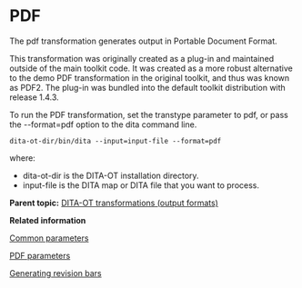 # PDF

The pdf transformation generates output in Portable Document Format.

This transformation was originally created as a plug-in and maintained outside of the main toolkit code. It was created as a more robust alternative to the demo PDF transformation in the original toolkit, and thus was known as PDF2. The plug-in was bundled into the default toolkit distribution with release 1.4.3.

To run the PDF transformation, set the transtype parameter to pdf, or pass the --format=pdf option to the dita command line.

```
dita-ot-dir/bin/dita --input=input-file --format=pdf
```

where:

-   dita-ot-dir is the DITA-OT installation directory.
-   input-file is the DITA map or DITA file that you want to process.

**Parent topic:** [DITA-OT transformations \(output formats\)](../topics/output-formats.md)

**Related information**  


[Common parameters](../parameters/parameters-base.md)

[PDF parameters](../parameters/parameters-pdf.md)

[Generating revision bars](../topics/pdf2-creating-change-bars.md)

